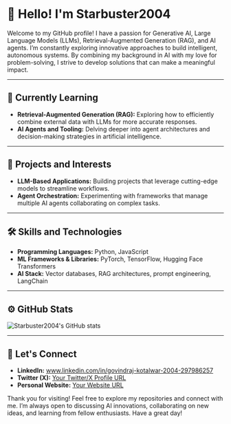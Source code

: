 # 👋 Hello! I'm Starbuster2004

Welcome to my GitHub profile! I have a passion for Generative AI, Large Language Models (LLMs), Retrieval-Augmented Generation (RAG), and AI agents. I’m constantly exploring innovative approaches to build intelligent, autonomous systems. By combining my background in AI with my love for problem-solving, I strive to develop solutions that can make a meaningful impact.

---

## 🌱 Currently Learning

- **Retrieval-Augmented Generation (RAG):** Exploring how to efficiently combine external data with LLMs for more accurate responses.  
- **AI Agents and Tooling:** Delving deeper into agent architectures and decision-making strategies in artificial intelligence.

---

## 🚀 Projects and Interests

- **LLM-Based Applications:** Building projects that leverage cutting-edge models to streamline workflows.  
- **Agent Orchestration:** Experimenting with frameworks that manage multiple AI agents collaborating on complex tasks.

---

## 🛠️ Skills and Technologies

- **Programming Languages:** Python, JavaScript  
- **ML Frameworks & Libraries:** PyTorch, TensorFlow, Hugging Face Transformers  
- **AI Stack:** Vector databases, RAG architectures, prompt engineering, LangChain

---

## ⚙️ GitHub Stats

![Starbuster2004's GitHub stats](https://github-readme-stats.vercel.app/api?username=Starbuster2004&show_icons=true&theme=dark)

---

## 💬 Let's Connect

- **LinkedIn:** www.linkedin.com/in/govindraj-kotalwar-2004-297986257 
- **Twitter (X):** [Your Twitter/X Profile URL](#)
- **Personal Website:** [Your Website URL](#)

Thank you for visiting! Feel free to explore my repositories and connect with me. I’m always open to discussing AI innovations, collaborating on new ideas, and learning from fellow enthusiasts. Have a great day!
